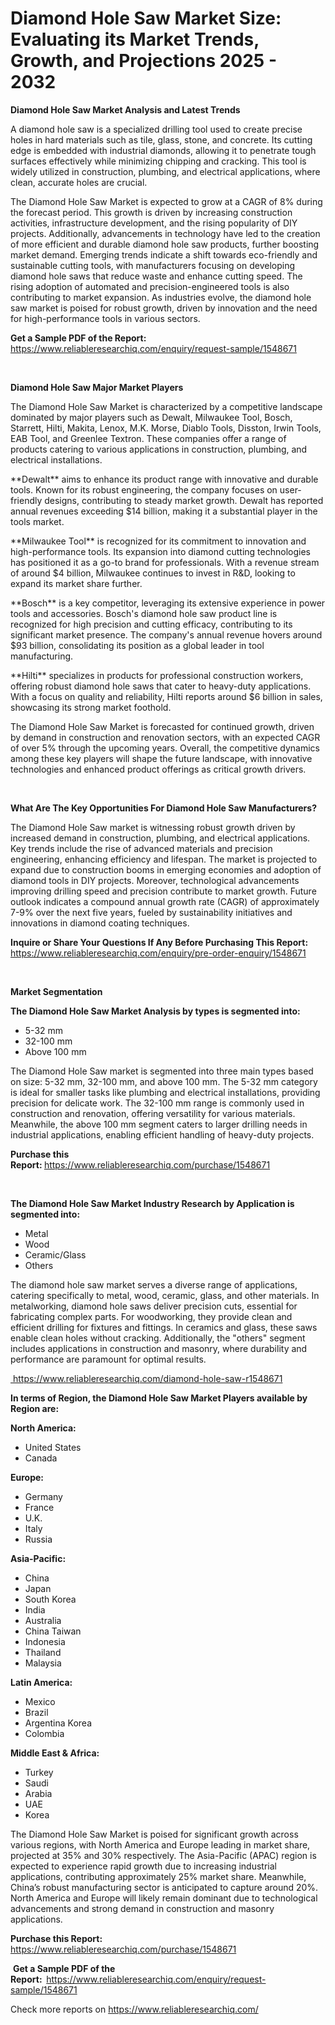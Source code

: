<p><h1>Diamond Hole Saw Market Size: Evaluating its Market Trends, Growth, and Projections 2025 - 2032</h1></p><p><strong>Diamond Hole Saw Market Analysis and Latest Trends</strong></p>
<p><p>A diamond hole saw is a specialized drilling tool used to create precise holes in hard materials such as tile, glass, stone, and concrete. Its cutting edge is embedded with industrial diamonds, allowing it to penetrate tough surfaces effectively while minimizing chipping and cracking. This tool is widely utilized in construction, plumbing, and electrical applications, where clean, accurate holes are crucial.</p><p>The Diamond Hole Saw Market is expected to grow at a CAGR of 8% during the forecast period. This growth is driven by increasing construction activities, infrastructure development, and the rising popularity of DIY projects. Additionally, advancements in technology have led to the creation of more efficient and durable diamond hole saw products, further boosting market demand. Emerging trends indicate a shift towards eco-friendly and sustainable cutting tools, with manufacturers focusing on developing diamond hole saws that reduce waste and enhance cutting speed. The rising adoption of automated and precision-engineered tools is also contributing to market expansion. As industries evolve, the diamond hole saw market is poised for robust growth, driven by innovation and the need for high-performance tools in various sectors.</p></p>
<p><strong>Get a Sample PDF of the Report:&nbsp;</strong> <a href="https://www.reliableresearchiq.com/enquiry/request-sample/1548671?utm_campaign=2101&utm_medium=2&utm_source=Github&utm_content=ia&utm_term=20022025&utm_id=diamond-hole-saw">https://www.reliableresearchiq.com/enquiry/request-sample/1548671</a></p>
<p>&nbsp;</p>
<p><strong>Diamond Hole Saw Major Market Players</strong></p>
<p><p>The Diamond Hole Saw Market is characterized by a competitive landscape dominated by major players such as Dewalt, Milwaukee Tool, Bosch, Starrett, Hilti, Makita, Lenox, M.K. Morse, Diablo Tools, Disston, Irwin Tools, EAB Tool, and Greenlee Textron. These companies offer a range of products catering to various applications in construction, plumbing, and electrical installations.</p><p>**Dewalt** aims to enhance its product range with innovative and durable tools. Known for its robust engineering, the company focuses on user-friendly designs, contributing to steady market growth. Dewalt has reported annual revenues exceeding $14 billion, making it a substantial player in the tools market.</p><p>**Milwaukee Tool** is recognized for its commitment to innovation and high-performance tools. Its expansion into diamond cutting technologies has positioned it as a go-to brand for professionals. With a revenue stream of around $4 billion, Milwaukee continues to invest in R&D, looking to expand its market share further.</p><p>**Bosch** is a key competitor, leveraging its extensive experience in power tools and accessories. Bosch's diamond hole saw product line is recognized for high precision and cutting efficacy, contributing to its significant market presence. The company's annual revenue hovers around $93 billion, consolidating its position as a global leader in tool manufacturing.</p><p>**Hilti** specializes in products for professional construction workers, offering robust diamond hole saws that cater to heavy-duty applications. With a focus on quality and reliability, Hilti reports around $6 billion in sales, showcasing its strong market foothold.</p><p>The Diamond Hole Saw Market is forecasted for continued growth, driven by demand in construction and renovation sectors, with an expected CAGR of over 5% through the upcoming years. Overall, the competitive dynamics among these key players will shape the future landscape, with innovative technologies and enhanced product offerings as critical growth drivers.</p></p>
<p>&nbsp;</p>
<p><strong>What Are The Key Opportunities For Diamond Hole Saw Manufacturers?</strong></p>
<p><p>The Diamond Hole Saw market is witnessing robust growth driven by increased demand in construction, plumbing, and electrical applications. Key trends include the rise of advanced materials and precision engineering, enhancing efficiency and lifespan. The market is projected to expand due to construction booms in emerging economies and adoption of diamond tools in DIY projects. Moreover, technological advancements improving drilling speed and precision contribute to market growth. Future outlook indicates a compound annual growth rate (CAGR) of approximately 7-9% over the next five years, fueled by sustainability initiatives and innovations in diamond coating techniques.</p></p>
<p><strong>Inquire or Share Your Questions If Any Before Purchasing This Report:</strong> <a href="https://www.reliableresearchiq.com/enquiry/pre-order-enquiry/1548671?utm_campaign=2101&utm_medium=2&utm_source=Github&utm_content=ia&utm_term=20022025&utm_id=diamond-hole-saw">https://www.reliableresearchiq.com/enquiry/pre-order-enquiry/1548671</a></p>
<p>&nbsp;</p>
<p><strong>Market Segmentation</strong></p>
<p><strong>The Diamond Hole Saw Market Analysis by types is segmented into:</strong></p>
<p><ul><li>5-32 mm</li><li>32-100 mm</li><li>Above 100 mm</li></ul></p>
<p><p>The Diamond Hole Saw market is segmented into three main types based on size: 5-32 mm, 32-100 mm, and above 100 mm. The 5-32 mm category is ideal for smaller tasks like plumbing and electrical installations, providing precision for delicate work. The 32-100 mm range is commonly used in construction and renovation, offering versatility for various materials. Meanwhile, the above 100 mm segment caters to larger drilling needs in industrial applications, enabling efficient handling of heavy-duty projects.</p></p>
<p><strong>Purchase this Report:&nbsp;</strong><a href="https://www.reliableresearchiq.com/purchase/1548671?utm_campaign=2101&utm_medium=2&utm_source=Github&utm_content=ia&utm_term=20022025&utm_id=diamond-hole-saw">https://www.reliableresearchiq.com/purchase/1548671</a></p>
<p>&nbsp;</p>
<p><strong>The Diamond Hole Saw Market Industry Research by Application is segmented into:</strong></p>
<p><ul><li>Metal</li><li>Wood</li><li>Ceramic/Glass</li><li>Others</li></ul></p>
<p><p>The diamond hole saw market serves a diverse range of applications, catering specifically to metal, wood, ceramic, glass, and other materials. In metalworking, diamond hole saws deliver precision cuts, essential for fabricating complex parts. For woodworking, they provide clean and efficient drilling for fixtures and fittings. In ceramics and glass, these saws enable clean holes without cracking. Additionally, the "others" segment includes applications in construction and masonry, where durability and performance are paramount for optimal results.</p></p>
<p><a href="https://www.reliableresearchiq.com/diamond-hole-saw-r1548671?utm_campaign=2101&utm_medium=2&utm_source=Github&utm_content=ia&utm_term=20022025&utm_id=diamond-hole-saw">&nbsp;https://www.reliableresearchiq.com/diamond-hole-saw-r1548671</a></p>
<p><strong>In terms of Region, the Diamond Hole Saw Market Players available by Region are:</strong></p>
<p>
    <p> <strong> North America: </strong>
        <ul>
            <li>United States</li>
            <li>Canada</li>
        </ul>
        </p> 
    <p> <strong> Europe: </strong>
        <ul>
            <li>Germany</li>
            <li>France</li>
            <li>U.K.</li>
            <li>Italy</li>
            <li>Russia</li>
        </ul>
        </p> 
    <p> <strong> Asia-Pacific: </strong>
        <ul>
            <li>China</li>
            <li>Japan</li>
            <li>South Korea</li>
            <li>India</li>
            <li>Australia</li>
            <li>China Taiwan</li>
            <li>Indonesia</li>
            <li>Thailand</li>
            <li>Malaysia</li>
        </ul>
        </p> 
    <p> <strong> Latin America: </strong>
        <ul>
            <li>Mexico</li>
            <li>Brazil</li>
            <li>Argentina Korea</li>
            <li>Colombia</li>
        </ul>
        </p> 
    <p> <strong> Middle East & Africa: </strong>
        <ul>
            <li>Turkey</li>
            <li>Saudi</li>
            <li>Arabia</li>
            <li>UAE</li>
            <li>Korea</li>
        </ul>
    </p>
    </p>
<p><p>The Diamond Hole Saw Market is poised for significant growth across various regions, with North America and Europe leading in market share, projected at 35% and 30% respectively. The Asia-Pacific (APAC) region is expected to experience rapid growth due to increasing industrial applications, contributing approximately 25% market share. Meanwhile, China’s robust manufacturing sector is anticipated to capture around 20%. North America and Europe will likely remain dominant due to technological advancements and strong demand in construction and masonry applications.</p></p>
<p><strong>Purchase this Report: </strong><a href="https://www.reliableresearchiq.com/purchase/1548671?utm_campaign=2101&utm_medium=2&utm_source=Github&utm_content=ia&utm_term=20022025&utm_id=diamond-hole-saw">https://www.reliableresearchiq.com/purchase/1548671</a></p>
<p>&nbsp;<strong>Get a Sample PDF of the Report:&nbsp;&nbsp;</strong><a href="https://www.reliableresearchiq.com/enquiry/request-sample/1548671?utm_campaign=2101&utm_medium=2&utm_source=Github&utm_content=ia&utm_term=20022025&utm_id=diamond-hole-saw">https://www.reliableresearchiq.com/enquiry/request-sample/1548671</a></p>
<p><strong></strong></p>
<p>Check more reports on <a href="https://www.reliableresearchiq.com/?utm_campaign=2101&utm_medium=2&utm_source=Github&utm_content=ia&utm_term=20022025&utm_id=diamond-hole-saw">https://www.reliableresearchiq.com/</a></p>